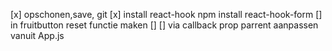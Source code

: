 [x] opschonen,save, git
[x] install react-hook npm install react-hook-form
[] in fruitbutton reset functie maken
[] 
[] via callback prop parrent aanpassen vanuit App.js